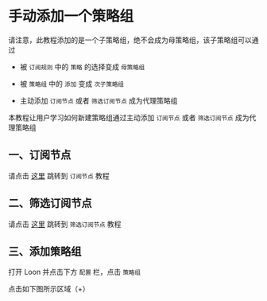 # 手动添加一个策略组

请注意，此教程添加的是一个子策略组，绝不会成为母策略组，该子策略组可以通过

- 被 `订阅规则` 中的 `策略` 的选择变成 `母策略组`

- 被 `策略组` 中的 `添加` 变成 `次子策略组`

- 主动添加 `订阅节点` 或者 `筛选订阅节点` 成为代理策略组

本教程让用户学习如何新建策略组通过主动添加 `订阅节点` 或者 `筛选订阅节点` 成为代理策略组

## 一、订阅节点

请点击 [这里](https://github.com/chiupam/tutorial/blob/master/Loon/Plus/Remote_Proxy.md) 跳转到 `订阅节点` 教程

## 二、筛选订阅节点

请点击 [这里](https://github.com/chiupam/tutorial/blob/master/Loon/Plus/Remote_Filter.md) 跳转到 `筛选订阅节点` 教程

## 三、添加策略组

打开 Loon 并点击下方 `配置` 栏，点击 `策略组`

点击如下图所示区域（+）

